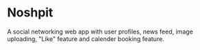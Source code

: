 # Noshpit
A social networking web app with user profiles, news feed, image uploading, "Like" feature and calender booking feature.

